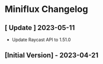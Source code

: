 # Miniflux Changelog

## [ Update ] 2023-05-11
  - Update Raycast API to 1.51.0
## [Initial Version] - 2023-04-21